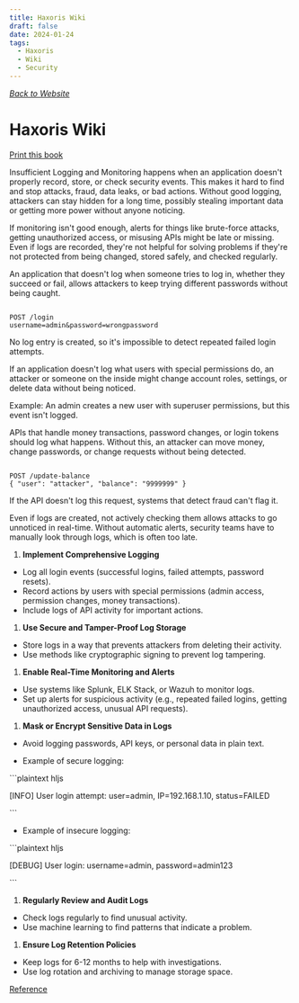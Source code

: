 ```yaml
---
title: Haxoris Wiki
draft: false
date: 2024-01-24
tags:
  - Haxoris
  - Wiki
  - Security
---
```


_[Back to Website](https://haxoris.com/)_

# Haxoris Wiki

[Print this book](https://haxoris.com/haxoris-wiki/print.html)

Insufficient Logging and Monitoring happens when an application doesn't properly record, store, or check security events. This makes it hard to find and stop attacks, fraud, data leaks, or bad actions. Without good logging, attackers can stay hidden for a long time, possibly stealing important data or getting more power without anyone noticing.

If monitoring isn't good enough, alerts for things like brute-force attacks, getting unauthorized access, or misusing APIs might be late or missing. Even if logs are recorded, they're not helpful for solving problems if they're not protected from being changed, stored safely, and checked regularly.

An application that doesn't log when someone tries to log in, whether they succeed or fail, allows attackers to keep trying different passwords without being caught.

```

POST /login
username=admin&password=wrongpassword

```

No log entry is created, so it's impossible to detect repeated failed login attempts.

If an application doesn't log what users with special permissions do, an attacker or someone on the inside might change account roles, settings, or delete data without being noticed.

Example: An admin creates a new user with superuser permissions, but this event isn't logged.

APIs that handle money transactions, password changes, or login tokens should log what happens. Without this, an attacker can move money, change passwords, or change requests without being detected.

```

POST /update-balance
{ "user": "attacker", "balance": "9999999" }

```

If the API doesn't log this request, systems that detect fraud can't flag it.

Even if logs are created, not actively checking them allows attacks to go unnoticed in real-time. Without automatic alerts, security teams have to manually look through logs, which is often too late.

1. **Implement Comprehensive Logging**
- Log all login events (successful logins, failed attempts, password resets).
- Record actions by users with special permissions (admin access, permission changes, money transactions).
- Include logs of API activity for important actions.
1. **Use Secure and Tamper-Proof Log Storage**
- Store logs in a way that prevents attackers from deleting their activity.
- Use methods like cryptographic signing to prevent log tampering.
1. **Enable Real-Time Monitoring and Alerts**
- Use systems like Splunk, ELK Stack, or Wazuh to monitor logs.
- Set up alerts for suspicious activity (e.g., repeated failed logins, getting unauthorized access, unusual API requests).
1. **Mask or Encrypt Sensitive Data in Logs**
- Avoid logging passwords, API keys, or personal data in plain text.

- Example of secure logging:

\`\`\`plaintext hljs

 [INFO] User login attempt: user=admin, IP=192.168.1.10, status=FAILED

 \`\`\`

- Example of insecure logging:

\`\`\`plaintext hljs

 [DEBUG] User login: username=admin, password=admin123

 \`\`\`
1. **Regularly Review and Audit Logs**
- Check logs regularly to find unusual activity.
- Use machine learning to find patterns that indicate a problem.
1. **Ensure Log Retention Policies**
- Keep logs for 6-12 months to help with investigations.
- Use log rotation and archiving to manage storage space.

[Reference](https://haxoris.com/)
